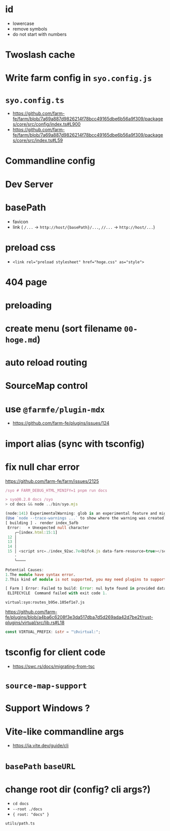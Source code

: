 # id

- lowercase
- remove symbols
- do not start with numbers

# Twoslash cache

# Write farm config in `syo.config.js`

# `syo.config.ts`

- https://github.com/farm-fe/farm/blob/7a69a887d9826214f78bcc49165dbe6b56a9f309/packages/core/src/config/index.ts#L900
- https://github.com/farm-fe/farm/blob/7a69a887d9826214f78bcc49165dbe6b56a9f309/packages/core/src/index.ts#L59

# Commandline config

# Dev Server

# basePath

- favicon
- link ( `/...` -> `http://host/{basePath}/...`, `//...` -> `http://host/...`)

# preload css

- `<link rel="preload stylesheet" href="hoge.css" as="style">`

# 404 page

# preloading

# create menu (sort filename `00-hoge.md`)

# auto reload routing

# SourceMap control

# use `@farmfe/plugin-mdx`

- https://github.com/farm-fe/plugins/issues/124

# import alias (sync with tsconfig)

# fix null char error

https://github.com/farm-fe/farm/issues/2125

```ts
/syo # FARM_DEBUG_HTML_MINIFY=1 pnpm run docs

> syo@0.2.0 docs /syo
> cd docs && node ../bin/syo.mjs

(node:141) ExperimentalWarning: glob is an experimental feature and might change at any time
(Use `node --trace-warnings ...` to show where the warning was created)
[ building ] ⠄ render index_5afb                                                                                                                                                                                     Can not minify html index.html due to html syntax error: Parse `index.html` failed.
 Error:   × Unexpected null character
    ╭─[index.html:15:1]
 12 │
 13 │
 14 │
 15 │ <script src=./index_92ac.7e4b1fc4.js data-farm-resource=true></script><script src=./index_5afb.18ce84cb.js data-farm-resource=true></script><script src=./index_3a8c.8ab54bfd.js data-farm-resource=true></script><script>window['f081367f80fe14896375a9f8b8918ca3'].__farm_module_system__.setInitialLoadedResources(['index_3a8c.8ab54bfd.js','index_5afb.18ce84cb.js','index_92ac.7e4b1fc4.js']);</script><script>window['f081367f80fe14896375a9f8b8918ca3'].__farm_module_system__.setDynamicModuleResourcesMap([{ path: 'index_92ac.7e4b1fc4.js', type: 0 },{ path: 'virtual:syo:routes_b95e.105ef1e7.js', type: 0 },{ path: 'pages_index_a912.a708f1ce.js', type: 0 },{ path: 'pages_index_b2f5.a5abc126.js', type: 0 }],{ '61d7f349': [0,1],'bb4300d1': [2,3] });</script><script>window['f081367f80fe14896375a9f8b8918ca3'].__farm_module_system__.setPublicPaths(['./']);</script><script>window['f081367f80fe14896375a9f8b8918ca3'].__farm_module_system__.bootstrap();</script><script>window['f081367f80fe14896375a9f8b8918ca3'].__farm_module_system__.require("5735a851")</script>
    ·                                                                                                                                                                                                                                                                                                                                                                                                                                                                                                                                                                           ─
    ╰────

Potential Causes:
1.The module have syntax error.
2.This kind of module is not supported, you may need plugins to support it

[ Farm ] Error: Failed to build: Error: nul byte found in provided data at position: 0
 ELIFECYCLE  Command failed with exit code 1.
```

`virtual:syo:routes_b95e.105ef1e7.js`

https://github.com/farm-fe/plugins/blob/a4ba6c6208f3e3da517dba7d5d269ada42d7be2f/rust-plugins/virtual/src/lib.rs#L18

```rs
const VIRTUAL_PREFIX: &str = "\0virtual:";
```

# tsconfig for client code

- https://swc.rs/docs/migrating-from-tsc

# `source-map-support`

# Support Windows ?

# Vite-like commandline args

- https://ja.vite.dev/guide/cli

# `basePath` `baseURL`

# change root dir (config? cli args?)

- `cd docs`
- `--root ./docs`
- `{ root: "docs" }`

`utils/path.ts`
